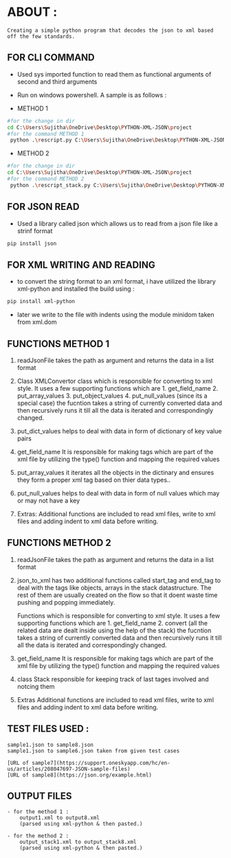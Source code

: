 # ABOUT :
    Creating a simple python program that decodes the json to xml based off the few standards. 

## FOR CLI COMMAND 

- Used sys imported function to read them as functional arguments of second and third arguments 

- Run on windows powershell. A sample is as follows :

- METHOD 1 
```bash
#for the change in dir 
cd C:\Users\Sujitha\OneDrive\Desktop\PYTHON-XML-JSON\project
#for the command METHOD 1 
 python .\rescript.py C:\Users\Sujitha\OneDrive\Desktop\PYTHON-XML-JSON\project\testing\sample1.json C:\Users\Sujitha\OneDrive\Desktop\PYTHON-XML-JSON\project\output\output1.xml
```

- METHOD 2
```bash
#for the change in dir 
cd C:\Users\Sujitha\OneDrive\Desktop\PYTHON-XML-JSON\project
#for the command METHOD 2 
 python .\rescript_stack.py C:\Users\Sujitha\OneDrive\Desktop\PYTHON-XML-JSON\project\testing\sample1.json C:\Users\Sujitha\OneDrive\Desktop\PYTHON-XML-JSON\project\output_stack\output_stack1.xml
```

## FOR JSON READ 

- Used a library called json which allows us to read from a json file like a strinf format 

```bash
pip install json
```

## FOR XML WRITING AND READING

- to convert the string format to an xml format, i have utilized the library xml-python and installed the build using :
```bash
pip install xml-python 
```
- later we write to the file with indents using the module minidom taken from xml.dom

## FUNCTIONS METHOD 1

1. readJsonFile
    takes the path as argument and returns the data in a list format 

2. Class  XMLConvertor
    class which is responsible for converting to xml style. 
    It uses a few supporting functions which are 
        1. get_field_name
        2. put_array_values
        3. put_object_values
        4. put_null_values (since its a special case)
    the fucntion takes a string of currently converted data and then recursively runs it till all the data is iterated and correspondingly changed.

3. put_dict_values 
    helps to deal with data in form of dictionary of key value pairs 

4. get_field_name
    It is responsible for making tags which are part of the xml file by utilizing the type() function and mapping the required values

5. put_array_values
    it iterates all the objects in the dictinary and ensures they form a proper xml tag based on thier data types..

6. put_null_values 
    helps to deal with data in form of null values which may or may not have a key

7. Extras:
    Additional functions are included to read xml files, write to xml files and adding indent to xml data before writing. 

## FUNCTIONS METHOD 2

1. readJsonFile
    takes the path as argument and returns the data in a list format 

2. json_to_xml 
    has two additional functions called start_tag and end_tag to deal with the tags like objects, arrays in the stack datastructure. The rest of them are usually created on the flow so that it doent waste time pushing and popping immediately. 

    Functions which is responsible for converting to xml style. 
    It uses a few supporting functions which are 
        1. get_field_name
        2. convert (all the related data are dealt inside using the help of the stack)
    the fucntion takes a string of currently converted data and then recursively runs it till all the data is iterated and correspondingly changed.

3. get_field_name
    It is responsible for making tags which are part of the xml file by utilizing the type() function and mapping the required values

4. class Stack 
    responsible for keeping track of last tages involved and notcing them

5. Extras
    Additional functions are included to read xml files, write to xml files and adding indent to xml data before writing. 


## TEST FILES USED :

    sample1.json to sample8.json 
    sample1.json to sample6.json taken from given test cases

    [URL of sample7](https://support.oneskyapp.com/hc/en-us/articles/208047697-JSON-sample-files)
    [URL of sample8](https://json.org/example.html)


## OUTPUT FILES 
    - for the method 1 :
        output1.xml to output8.xml
        (parsed using xml-python & then pasted.)

    - for the method 2 :
        output_stack1.xml to output_stack8.xml
        (parsed using xml-python & then pasted.)